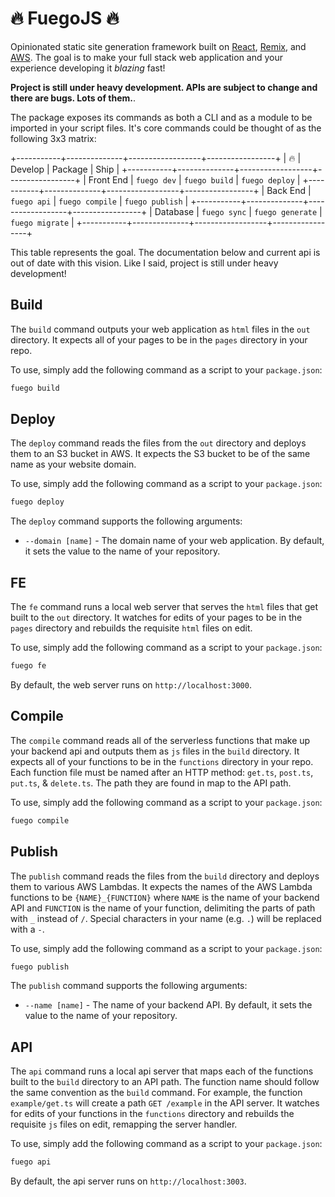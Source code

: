 # 🔥 FuegoJS 🔥

Opinionated static site generation framework built on [React](https://reactjs.org/), [Remix](https://remix.run/), and [AWS](https://aws.amazon.com/). The goal is to make your full stack web application and your experience developing it _blazing_ fast!

**Project is still under heavy development. APIs are subject to change and there are bugs. Lots of them.**.

The package exposes its commands as both a CLI and as a module to be imported in your script files. It's core commands could be thought of as the following 3x3 matrix:

+-----------+--------------+------------------+-----------------+
|    🔥     |   Develop    |     Package      |      Ship       |
+-----------+--------------+------------------+-----------------+
| Front End | `fuego dev`  |  `fuego build`   | `fuego deploy`  |
+-----------+--------------+------------------+-----------------+
| Back End  | `fuego api`  | `fuego compile`  | `fuego publish` |
+-----------+--------------+------------------+-----------------+
| Database  | `fuego sync` | `fuego generate` | `fuego migrate` |
+-----------+--------------+------------------+-----------------+

This table represents the goal. The documentation below and current api is out of date with this vision. Like I said, project is still under heavy development!

## Build

The `build` command outputs your web application as `html` files in the `out` directory. It expects all of your pages to be in the `pages` directory in your repo.

To use, simply add the following command as a script to your `package.json`:

```bash
fuego build
```

## Deploy

The `deploy` command reads the files from the `out` directory and deploys them to an S3 bucket in AWS. It expects the S3 bucket to be of the same name as your website domain.

To use, simply add the following command as a script to your `package.json`:

```bash
fuego deploy
```

The `deploy` command supports the following arguments:

- `--domain [name]` - The domain name of your web application. By default, it sets the value to the name of your repository.

## FE

The `fe` command runs a local web server that serves the `html` files that get built to the `out` directory. It watches for edits of your pages to be in the `pages` directory and rebuilds the requisite `html` files on edit.

To use, simply add the following command as a script to your `package.json`:

```bash
fuego fe
```

By default, the web server runs on `http://localhost:3000`.

## Compile

The `compile` command reads all of the serverless functions that make up your backend api and outputs them as `js` files in the `build` directory. It expects all of your functions to be in the `functions` directory in your repo. Each function file must be named after an HTTP method: `get.ts`, `post.ts`, `put.ts`, & `delete.ts`. The path they are found in map to the API path.

To use, simply add the following command as a script to your `package.json`:

```bash
fuego compile
```

## Publish

The `publish` command reads the files from the `build` directory and deploys them to various AWS Lambdas. It expects the names of the AWS Lambda functions to be `{NAME}_{FUNCTION}` where `NAME` is the name of your backend API and `FUNCTION` is the name of your function, delimiting the parts of path with `_` instead of `/`. Special characters in your name (e.g. `.`) will be replaced with a `-`.

To use, simply add the following command as a script to your `package.json`:

```bash
fuego publish
```

The `publish` command supports the following arguments:

- `--name [name]` - The name of your backend API. By default, it sets the value to the name of your repository.

## API

The `api` command runs a local api server that maps each of the functions built to the `build` directory to an API path. The function name should follow the same convention as the `build` command. For example, the function `example/get.ts` will create a path `GET /example` in the API server. It watches for edits of your functions in the `functions` directory and rebuilds the requisite `js` files on edit, remapping the server handler.

To use, simply add the following command as a script to your `package.json`:

```bash
fuego api
```

By default, the api server runs on `http://localhost:3003`.
